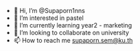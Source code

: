 - 👋 Hi, I’m @Supaporn1nns
- 👀 I’m interested in pastel
- 🌱 I’m currently learning year2 - marketing
- 💞️ I’m looking to collaborate on university
- 📫 How to reach me supaporn.sem@ku.th

<!---
Supaporn1nns/Supaporn1nns is a ✨ special ✨ repository because its `README.md` (this file) appears on your GitHub profile.
You can click the Preview link to take a look at your changes.
--->
